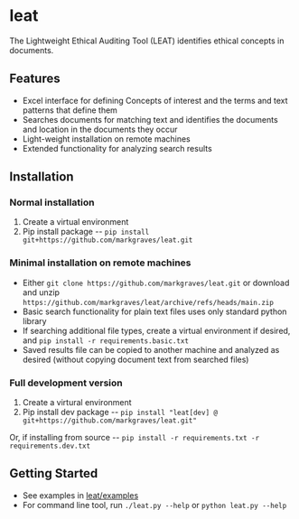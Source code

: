 # leat
The Lightweight Ethical Auditing Tool (LEAT) identifies ethical concepts in documents.

## Features
- Excel interface for defining Concepts of interest and the terms and text patterns that define them
- Searches documents for matching text and identifies the documents and location in the documents they occur
- Light-weight installation on remote machines
- Extended functionality for analyzing search results

## Installation

### Normal installation

1. Create a virtual environment
1. Pip install package -- `pip install git+https://github.com/markgraves/leat.git`

### Minimal installation on remote machines

- Either `git clone https://github.com/markgraves/leat.git` or download and unzip `https://github.com/markgraves/leat/archive/refs/heads/main.zip`
- Basic search functionality for plain text files uses only standard python library
- If searching additional file types, create a virtual environment if desired, and `pip install -r requirements.basic.txt`
- Saved results file can be copied to another machine and analyzed as desired (without copying document text from searched files)

### Full development version

1. Create a virtural environment
1. Pip install dev package -- `pip install "leat[dev] @ git+https://github.com/markgraves/leat.git"`

Or, if installing from source -- `pip install -r requirements.txt -r requirements.dev.txt`

## Getting Started
- See examples in [leat/examples](leat/examples)
- For command line tool, run `./leat.py --help` or `python leat.py --help`
